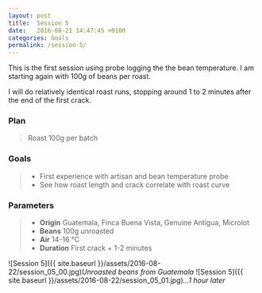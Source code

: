 ```yaml
---
layout: post
title:  Session 5
date:   2016-08-21 14:47:45 +0100
categories: Goals
permalink: /session-5/
---
```


This is the first session using probe logging the the bean temperature. I am starting again with 100g of beans per roast.

I will do relatively identical roast runs, stopping around 1 to 2 minutes after the end of the first crack.

### Plan
> Roast 100g per batch

### Goals
> * First experience with artisan and bean temperature probe
> * See how roast length and crack correlate with roast curve

### Parameters
> * **Origin** Guatemala, Finca Buena Vista, Genuine Antigua, Microlot
> * **Beans** 100g unroasted
> * **Air** 14-16 °C
> * **Duration** First crack + 1-2 minutes

![Session 5]({{ site.baseurl }}/assets/2016-08-22/session_05_00.jpg)*Unroasted beans from Guatemala*
![Session 5]({{ site.baseurl }}/assets/2016-08-22/session_05_01.jpg)*…1 hour later*
